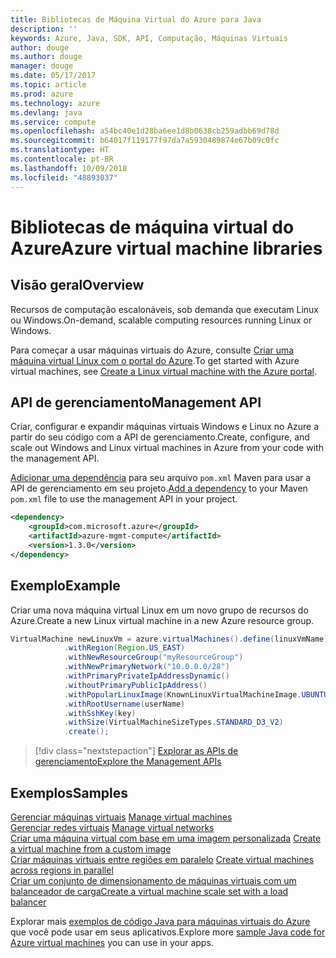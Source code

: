 ```yaml
---
title: Bibliotecas de Máquina Virtual do Azure para Java
description: ''
keywords: Azure, Java, SDK, API, Computação, Máquinas Virtuais
author: douge
ms.author: douge
manager: douge
ms.date: 05/17/2017
ms.topic: article
ms.prod: azure
ms.technology: azure
ms.devlang: java
ms.service: compute
ms.openlocfilehash: a54bc40e1d28ba6ee1d8b0638cb259adbb69d78d
ms.sourcegitcommit: b64017f119177f97da7a5930489874e67b09c0fc
ms.translationtype: HT
ms.contentlocale: pt-BR
ms.lasthandoff: 10/09/2018
ms.locfileid: "48893037"
---
```

# <a name="azure-virtual-machine-libraries"></a><span data-ttu-id="691cf-103">Bibliotecas de máquina virtual do Azure</span><span class="sxs-lookup"><span data-stu-id="691cf-103">Azure virtual machine libraries</span></span>

## <a name="overview"></a><span data-ttu-id="691cf-104">Visão geral</span><span class="sxs-lookup"><span data-stu-id="691cf-104">Overview</span></span>

<span data-ttu-id="691cf-105">Recursos de computação escalonáveis, sob demanda que executam Linux ou Windows.</span><span class="sxs-lookup"><span data-stu-id="691cf-105">On-demand, scalable computing resources running Linux or Windows.</span></span>

<span data-ttu-id="691cf-106">Para começar a usar máquinas virtuais do Azure, consulte [Criar uma máquina virtual Linux com o portal do Azure](/azure/virtual-machines/linux/quick-create-portal).</span><span class="sxs-lookup"><span data-stu-id="691cf-106">To get started with Azure virtual machines, see [Create a Linux virtual machine with the Azure portal](/azure/virtual-machines/linux/quick-create-portal).</span></span>

## <a name="management-api"></a><span data-ttu-id="691cf-107">API de gerenciamento</span><span class="sxs-lookup"><span data-stu-id="691cf-107">Management API</span></span>

<span data-ttu-id="691cf-108">Criar, configurar e expandir máquinas virtuais Windows e Linux no Azure a partir do seu código com a API de gerenciamento.</span><span class="sxs-lookup"><span data-stu-id="691cf-108">Create, configure, and scale out Windows and Linux virtual machines in Azure from your code with the management API.</span></span>

<span data-ttu-id="691cf-109">[Adicionar uma dependência](https://maven.apache.org/guides/getting-started/index.html#How_do_I_use_external_dependencies) para seu arquivo `pom.xml` Maven para usar a API de gerenciamento em seu projeto.</span><span class="sxs-lookup"><span data-stu-id="691cf-109">[Add a dependency](https://maven.apache.org/guides/getting-started/index.html#How_do_I_use_external_dependencies) to your Maven `pom.xml` file to use the management API in your project.</span></span>  

```XML
<dependency>
    <groupId>com.microsoft.azure</groupId>
    <artifactId>azure-mgmt-compute</artifactId>
    <version>1.3.0</version>
</dependency>
```   


## <a name="example"></a><span data-ttu-id="691cf-110">Exemplo</span><span class="sxs-lookup"><span data-stu-id="691cf-110">Example</span></span>

<span data-ttu-id="691cf-111">Criar uma nova máquina virtual Linux em um novo grupo de recursos do Azure.</span><span class="sxs-lookup"><span data-stu-id="691cf-111">Create a new Linux virtual machine in a new Azure resource group.</span></span>

```java
VirtualMachine newLinuxVm = azure.virtualMachines().define(linuxVmName)
            .withRegion(Region.US_EAST)
            .withNewResourceGroup("myResourceGroup")
            .withNewPrimaryNetwork("10.0.0.0/28")
            .withPrimaryPrivateIpAddressDynamic()
            .withoutPrimaryPublicIpAddress()
            .withPopularLinuxImage(KnownLinuxVirtualMachineImage.UBUNTU_SERVER_16_04_LTS)
            .withRootUsername(userName)
            .withSshKey(key)
            .withSize(VirtualMachineSizeTypes.STANDARD_D3_V2)
            .create();
```

> [!div class="nextstepaction"]
> [<span data-ttu-id="691cf-112">Explorar as APIs de gerenciamento</span><span class="sxs-lookup"><span data-stu-id="691cf-112">Explore the Management APIs</span></span>](/java/api/overview/azure/virtualmachines/management)


## <a name="samples"></a><span data-ttu-id="691cf-113">Exemplos</span><span class="sxs-lookup"><span data-stu-id="691cf-113">Samples</span></span>

<span data-ttu-id="691cf-114">[Gerenciar máquinas virtuais][1] </span><span class="sxs-lookup"><span data-stu-id="691cf-114">[Manage virtual machines][1] </span></span>  
<span data-ttu-id="691cf-115">[Gerenciar redes virtuais][6] </span><span class="sxs-lookup"><span data-stu-id="691cf-115">[Manage virtual networks][6] </span></span>  
<span data-ttu-id="691cf-116">[Criar uma máquina virtual com base em uma imagem personalizada][2] </span><span class="sxs-lookup"><span data-stu-id="691cf-116">[Create a virtual machine from a custom image][2] </span></span>  
<span data-ttu-id="691cf-117">[Criar máquinas virtuais entre regiões em paralelo][5]  </span><span class="sxs-lookup"><span data-stu-id="691cf-117">[Create virtual machines across regions in parallel][5]  </span></span>  
<span data-ttu-id="691cf-118">[Criar um conjunto de dimensionamento de máquinas virtuais com um balanceador de carga][7]</span><span class="sxs-lookup"><span data-stu-id="691cf-118">[Create a virtual machine scale set with a load balancer][7]</span></span>    

[1]: ../docs-ref-conceptual/java-sdk-manage-virtual-machines.md
[2]: https://azure.microsoft.com/resources/samples/managed-disk-java-create-virtual-machine-using-custom-image/
[5]: ../docs-ref-conceptual/java-sdk-virtual-machines-in-parallel.md
[6]: ../docs-ref-conceptual/java-sdk-manage-virtual-networks.md
[7]: ../docs-ref-conceptual/java-sdk-manage-vm-scalesets.md

<span data-ttu-id="691cf-119">Explorar mais [exemplos de código Java para máquinas virtuais do Azure](https://azure.microsoft.com/resources/samples/?platform=java&term=VM) que você pode usar em seus aplicativos.</span><span class="sxs-lookup"><span data-stu-id="691cf-119">Explore more [sample Java code for Azure virtual machines](https://azure.microsoft.com/resources/samples/?platform=java&term=VM) you can use in your apps.</span></span>